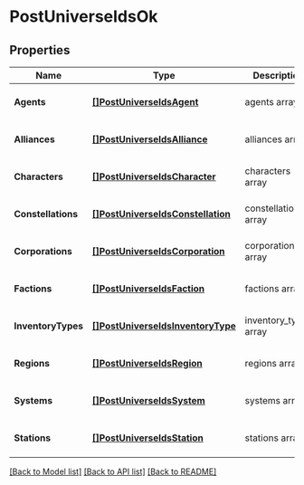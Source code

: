 # PostUniverseIdsOk

## Properties
Name | Type | Description | Notes
------------ | ------------- | ------------- | -------------
**Agents** | [**[]PostUniverseIdsAgent**](post_universe_ids_agent.md) | agents array | [optional] [default to null]
**Alliances** | [**[]PostUniverseIdsAlliance**](post_universe_ids_alliance.md) | alliances array | [optional] [default to null]
**Characters** | [**[]PostUniverseIdsCharacter**](post_universe_ids_character.md) | characters array | [optional] [default to null]
**Constellations** | [**[]PostUniverseIdsConstellation**](post_universe_ids_constellation.md) | constellations array | [optional] [default to null]
**Corporations** | [**[]PostUniverseIdsCorporation**](post_universe_ids_corporation.md) | corporations array | [optional] [default to null]
**Factions** | [**[]PostUniverseIdsFaction**](post_universe_ids_faction.md) | factions array | [optional] [default to null]
**InventoryTypes** | [**[]PostUniverseIdsInventoryType**](post_universe_ids_inventory_type.md) | inventory_types array | [optional] [default to null]
**Regions** | [**[]PostUniverseIdsRegion**](post_universe_ids_region.md) | regions array | [optional] [default to null]
**Systems** | [**[]PostUniverseIdsSystem**](post_universe_ids_system.md) | systems array | [optional] [default to null]
**Stations** | [**[]PostUniverseIdsStation**](post_universe_ids_station.md) | stations array | [optional] [default to null]

[[Back to Model list]](../README.md#documentation-for-models) [[Back to API list]](../README.md#documentation-for-api-endpoints) [[Back to README]](../README.md)



